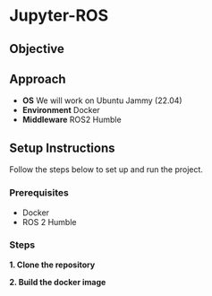 # Jupyter-ROS

## Objective

## Approach

* **OS**
We will work on Ubuntu Jammy (22.04)
* **Environment** 
Docker
* **Middleware**
ROS2 Humble

## Setup Instructions

Follow the steps below to set up and run the project.

### Prerequisites

- Docker
- ROS 2 Humble

### Steps 

**1. Clone the repository**

**2. Build the docker image**
